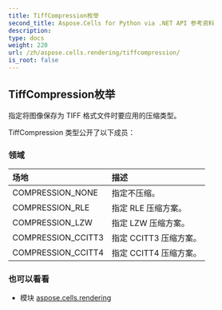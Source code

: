 ```yaml
---
title: TiffCompression枚举
second_title: Aspose.Cells for Python via .NET API 参考资料
description:
type: docs
weight: 220
url: /zh/aspose.cells.rendering/tiffcompression/
is_root: false
---
```

## TiffCompression枚举
指定将图像保存为 TIFF 格式文件时要应用的压缩类型。



TiffCompression 类型公开了以下成员：

### 领域
|场地|描述|
| :- | :- |
| COMPRESSION_NONE |指定不压缩。|
| COMPRESSION_RLE |指定 RLE 压缩方案。|
| COMPRESSION_LZW |指定 LZW 压缩方案。|
| COMPRESSION_CCITT3 |指定 CCITT3 压缩方案。|
| COMPRESSION_CCITT4 |指定 CCITT4 压缩方案。|



### 也可以看看
* 模块 [aspose.cells.rendering](..)
